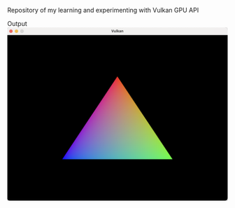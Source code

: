 Repository of my learning and experimenting with Vulkan GPU API

Output
![Hello Triangle](https://github.com/RamanGupta16/Vulkan/blob/main/images/VukanTriangleOutput.png)

